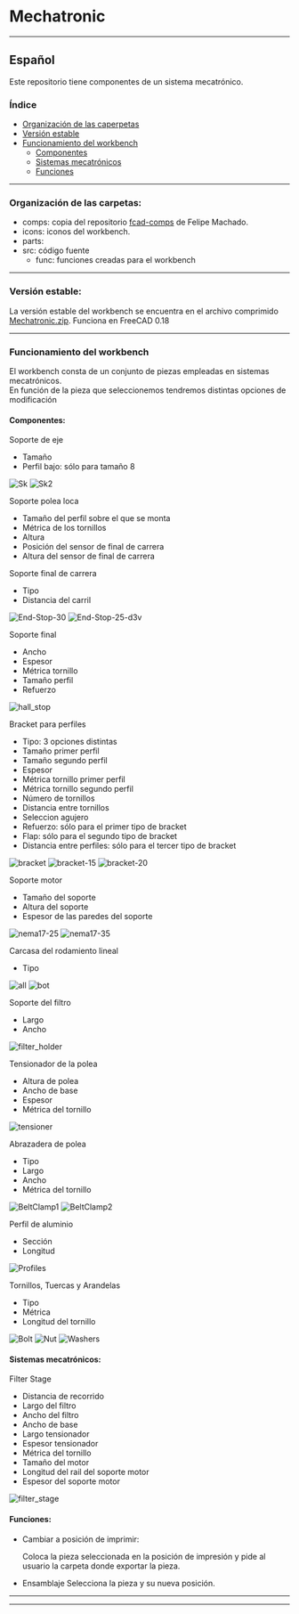 # Mechatronic
---

## Español
  Este repositorio tiene componentes de un sistema mecatrónico.

### Índice
  * [Organización de las caperpetas](#organización-de-las-carpetas)
  * [Versión estable](#verión-estable)
  * [Funcionamiento del workbench](#funcionamiento-del-workbench)  
    * [Componentes](#componentes)
    * [Sistemas mecatrónicos](#sistemas-mecatrónicos)
    * [Funciones](#funciones)

  ---
### Organización de las carpetas:
  - comps: copia del repositorio [fcad-comps](https://github.com/felipe-m/fcad-comps) de Felipe Machado.
  - icons: iconos del workbench.
  - parts: 
  - src: código fuente
      - func: funciones creadas para el workbench

  ---
### Versión estable:
  La versión estable del workbench se encuentra en el archivo comprimido [Mechatronic.zip](https://github.com/davidmubernal/Mechatronic/blob/master/Mechatronic.zip). Funciona en FreeCAD 0.18

  ---
### Funcionamiento del workbench

  El workbench consta de un conjunto de piezas empleadas en sistemas mecatrónicos.  
  En función de la pieza que seleccionemos tendremos distintas opciones de modificación

#### Componentes:
  Soporte de eje
  
  - Tamaño
  - Perfil bajo: sólo para tamaño 8

  ![Sk](../parts/img/sk08.png)
  ![Sk2](../parts/img/sk08_pillow.png)

  Soporte polea loca
  - Tamaño del perfil sobre el que se monta
  - Métrica de los tornillos
  - Altura
  - Posición del sensor de final de carrera
  - Altura del sensor de final de carrera

  Soporte final de carrera
  - Tipo
  - Distancia del carril

  ![End-Stop-30](../parts/img/endstop_holder_30.png)
  ![End-Stop-25-d3v](../parts/img/d3v_endstop_holder_r25_m4.png)

  Soporte final
  - Ancho
  - Espesor
  - Métrica tornillo
  - Tamaño perfil
  - Refuerzo

  ![hall_stop](../parts/img/hall_stop_holder_21_10.png)

  Bracket para perfiles
  - Tipo: 3 opciones distintas
  - Tamaño primer perfil
  - Tamaño segundo perfil
  - Espesor
  - Métrica tornillo primer perfil
  - Métrica tornillo segundo perfil
  - Número de tornillos
  - Distancia entre tornillos
  - Seleccion agujero
  - Refuerzo: sólo para el primer tipo de bracket
  - Flap: sólo para el segundo tipo de bracket
  - Distancia entre perfiles: sólo para el tercer tipo de bracket

  ![bracket](../parts/img/bracket_30x30_m6.png)
  ![bracket-15](../parts/img/bracket_30x30_m6_rail15.png)
  ![bracket-20](../parts/img/bracket_30x30_m6_rail20_6thick.png)

  Soporte motor
  - Tamaño del soporte
  - Altura del soporte
  - Espesor de las paredes del soporte

  ![nema17-25](../parts/img/nema17_holder_rail25_8.png)
  ![nema17-35](../parts/img/nema17_holder_rail35_8.FCStd.png)

  Carcasa del rodamiento lineal
  - Tipo

  ![all](../parts/img/thinlinbearhouse1rail_lm8.png)
  ![bot](../parts/img/thinlinbearhouse1rail_lm8_bot.png)

  Soporte del filtro
  - Largo
  - Ancho

  ![filter_holder](../parts/img/filter_holder.png)

  Tensionador de la polea
  - Altura de polea
  - Ancho de base
  - Espesor
  - Métrica del tornillo

  ![tensioner](../parts/img/tensioner.png)

  Abrazadera de polea
  - Tipo
  - Largo
  - Ancho
  - Métrica del tornillo

  ![BeltClamp1](../parts/img/Belt_clamp_simple.png)
  ![BeltClamp2](../parts/img/Belt_clamp_double.png)

  Perfil de aluminio
  - Sección
  - Longitud

  ![Profiles](../parts/img/Profiles.png)

  Tornillos, Tuercas y Arandelas
  - Tipo
  - Métrica
  - Longitud del tornillo

  ![Bolt](../parts/img/Bolts.png)
  ![Nut](../parts/img/Nuts.png)
  ![Washers](../parts/img/Washers.png)

#### Sistemas mecatrónicos:
  Filter Stage    
  - Distancia de recorrido
  - Largo del filtro
  - Ancho del filtro
  - Ancho de base
  - Largo tensionador
  - Espesor tensionador
  - Métrica del tornillo
  - Tamaño del motor
  - Longitud del rail del soporte motor
  - Espesor del soporte motor

  ![filter_stage](../parts/img/filter_stage.png)

#### Funciones:
  - Cambiar a posición de imprimir:
 
       Coloca la pieza seleccionada en la posición de impresión y pide al usuario la carpeta donde exportar la pieza.

  - Ensamblaje
    Selecciona la pieza y su nueva posición.
  ---
  --- 
